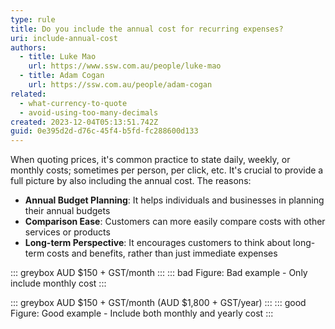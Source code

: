 ```yaml
---
type: rule
title: Do you include the annual cost for recurring expenses?
uri: include-annual-cost
authors:
  - title: Luke Mao
    url: https://www.ssw.com.au/people/luke-mao
  - title: Adam Cogan
    url: https://ssw.com.au/people/adam-cogan
related:
  - what-currency-to-quote
  - avoid-using-too-many-decimals
created: 2023-12-04T05:13:51.742Z
guid: 0e395d2d-d76c-45f4-b5fd-fc288600d133
---
```


When quoting prices, it's common practice to state daily, weekly, or monthly costs; sometimes per person, per click, etc. It's crucial to provide a full picture by also including the annual cost. The reasons:

<!--endintro-->

* **Annual Budget Planning**: It helps individuals and businesses in planning their annual budgets
* **Comparison Ease**: Customers can more easily compare costs with other services or products
* **Long-term Perspective**: It encourages customers to think about long-term costs and benefits, rather than just immediate expenses

::: greybox
AUD $150 + GST/month
:::
::: bad
Figure: Bad example - Only include monthly cost
:::

::: greybox
AUD $150 + GST/month (AUD $1,800 + GST/year)
:::
::: good
Figure: Good example - Include both monthly and yearly cost
:::
